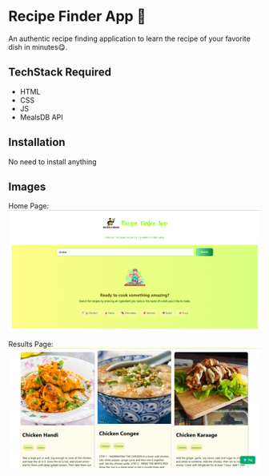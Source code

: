 # Recipe Finder App 🍝

An authentic recipe finding application to learn the recipe of your favorite dish in minutes😋. 

## TechStack Required

- HTML
- CSS
- JS
- MealsDB API

## Installation
No need to install anything

## Images
Home Page:
![alt home-page](https://github.com/darkspyder57/Recipe-Finder-App/blob/main/assets/recipe-finder-home.png)


Results Page:
![alt home-page](https://github.com/darkspyder57/Recipe-Finder-App/blob/main/assets/recipe-finder-results.png)


